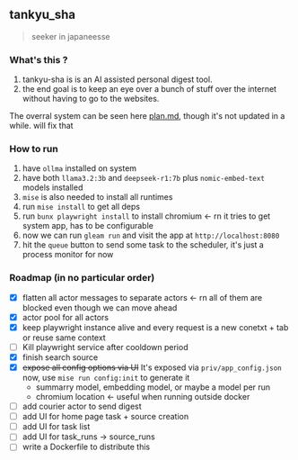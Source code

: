 ## tankyu_sha

> seeker in japaneesse

### What's this ?

1. tankyu-sha is is an AI assisted personal digest tool.
2. the end goal is to keep an eye over a bunch of stuff over the internet
   without having to go to the websites.

The overral system can be seen here [plan.md](plan.md), though it's not updated
in a while. will fix that

### How to run

1. have `ollma` installed on system
2. have both `llama3.2:3b` and `deepseek-r1:7b` plus `nomic-embed-text` models
   installed
3. `mise` is also needed to install all runtimes
4. run `mise install` to get all deps
5. run `bunx playwright install` to install chromium <- rn it tries to get
   system app, has to be configurable
6. now we can run `gleam run` and visit the app at `http://localhost:8080`
7. hit the `queue` button to send some task to the scheduler, it's just a
   process monitor for now

### Roadmap (in no particular order)

- [x] flatten all actor messages to separate actors <- rn all of them are
      blocked even though we can move ahead
- [x] actor pool for all actors
- [x] keep playwright instance alive and every request is a new conetxt + tab or
      reuse same context
- [ ] Kill playwright service after cooldown period
- [x] finish search source
- [x] ~~expose all config options via UI~~ It's exposed via
      `priv/app_config.json` now, use `mise run config:init` to generate it
  - summarry model, embedding model, or maybe a model per run
  - chromium location <- useful when running outside docker
- [ ] add courier actor to send digest
- [ ] add UI for home page task + source creation
- [ ] add UI for task list
- [ ] add UI for task_runs -> source_runs
- [ ] write a Dockerfile to distribute this

